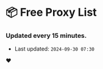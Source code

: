# :package: Free Proxy List
### Updated every 15 minutes.

- Last updated: `2024-09-30 07:30`

:heart:
